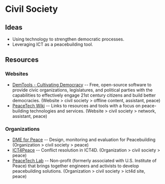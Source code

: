 # Civil Society

## Ideas

- Using technology to strengthen democratic processes. 
- Leveraging ICT as a peacebuilding tool.

## Resources

### Websites

- [DemTools - Cultivating Democracy](https://dem.tools/) -- Free, open-source software to provide civic organizations, legislatures, and political parties with the capabilities to effectively engage 21st century citizens and build better democracies. (Website > civil society > offline content, assistant, peace)
- [PeaceTech Wiki](http://peacetech.wiki/) -- Links to resources and tools with a focus on peace-building technologies and services. (Website > civil society > network, assistant, peace)



### Organizations

- [DME for Peace](http://dmeforpeace.org/) -- Design, monitoring and evaluation for Peacebuilding (Organization > civil society > peace)
- [ICT4Peace](http://ict4peace.org/) -- Conflict resolution in ICT4D. (Organization > civil society > peace)
- [PeaceTech Lab](http://www.peacetechlab.org/) -- Non-profit (formerly associated with U.S. Institute of Peace) that brings together engineers and activists to develop peacebuilding solutions. (Organization > civil society > ict4d site, peace)


